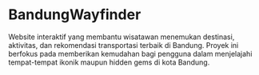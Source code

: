 # BandungWayfinder
Website interaktif yang membantu wisatawan menemukan destinasi, aktivitas, dan rekomendasi transportasi terbaik di Bandung. Proyek ini berfokus pada memberikan kemudahan bagi pengguna dalam menjelajahi tempat-tempat ikonik maupun hidden gems di kota Bandung.
